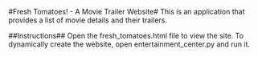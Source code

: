 #Fresh Tomatoes! - A Movie Trailer Website#
This is an application that provides a list of movie details and their trailers.

##Instructions##
Open the fresh_tomatoes.html file to view the site.
To dynamically create the website, open entertainment_center.py and run it.